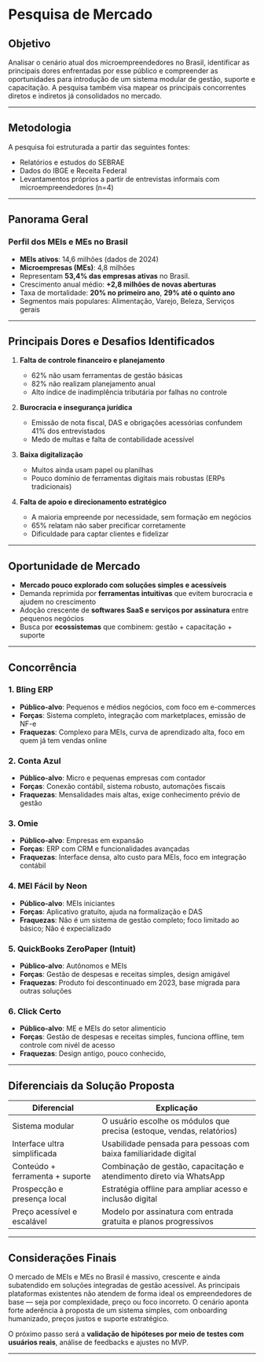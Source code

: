 # Pesquisa de Mercado

## Objetivo

Analisar o cenário atual dos microempreendedores no Brasil, identificar as principais dores enfrentadas por esse público e compreender as oportunidades para introdução de um sistema modular de gestão, suporte e capacitação. A pesquisa também visa mapear os principais concorrentes diretos e indiretos já consolidados no mercado.

---

## Metodologia

A pesquisa foi estruturada a partir das seguintes fontes:

- Relatórios e estudos do SEBRAE
- Dados do IBGE e Receita Federal
- Levantamentos próprios a partir de entrevistas informais com microempreendedores (n=4)

---

## Panorama Geral

### Perfil dos MEIs e MEs no Brasil

- **MEIs ativos**: 14,6 milhões (dados de 2024)
- **Microempresas (MEs)**: 4,8 milhões
- Representam **53,4% das empresas ativas** no Brasil.
- Crescimento anual médio: **+2,8 milhões de novas aberturas**
- Taxa de mortalidade: **20% no primeiro ano**, **29% até o quinto ano**
- Segmentos mais populares: Alimentação, Varejo, Beleza, Serviços gerais

---

## Principais Dores e Desafios Identificados

1. **Falta de controle financeiro e planejamento**  
   - 62% não usam ferramentas de gestão básicas  
   - 82% não realizam planejamento anual  
   - Alto índice de inadimplência tributária por falhas no controle

2. **Burocracia e insegurança jurídica**  
   - Emissão de nota fiscal, DAS e obrigações acessórias confundem 41% dos entrevistados  
   - Medo de multas e falta de contabilidade acessível

3. **Baixa digitalização**  
   - Muitos ainda usam papel ou planilhas  
   - Pouco domínio de ferramentas digitais mais robustas (ERPs tradicionais)

4. **Falta de apoio e direcionamento estratégico**  
   - A maioria empreende por necessidade, sem formação em negócios  
   - 65% relatam não saber precificar corretamente  
   - Dificuldade para captar clientes e fidelizar

---

## Oportunidade de Mercado

- **Mercado pouco explorado com soluções simples e acessíveis**
- Demanda reprimida por **ferramentas intuitivas** que evitem burocracia e ajudem no crescimento
- Adoção crescente de **softwares SaaS e serviços por assinatura** entre pequenos negócios
- Busca por **ecossistemas** que combinem: gestão + capacitação + suporte

---

## Concorrência

### 1. **Bling ERP**
- **Público-alvo**: Pequenos e médios negócios, com foco em e-commerces
- **Forças**: Sistema completo, integração com marketplaces, emissão de NF-e
- **Fraquezas**: Complexo para MEIs, curva de aprendizado alta, foco em quem já tem vendas online

### 2. **Conta Azul**
- **Público-alvo**: Micro e pequenas empresas com contador
- **Forças**: Conexão contábil, sistema robusto, automações fiscais
- **Fraquezas**: Mensalidades mais altas, exige conhecimento prévio de gestão

### 3. **Omie**
- **Público-alvo**: Empresas em expansão
- **Forças**: ERP com CRM e funcionalidades avançadas
- **Fraquezas**: Interface densa, alto custo para MEIs, foco em integração contábil

### 4. **MEI Fácil by Neon**
- **Público-alvo**: MEIs iniciantes
- **Forças**: Aplicativo gratuito, ajuda na formalização e DAS
- **Fraquezas**: Não é um sistema de gestão completo; foco limitado ao básico; Não é expecializado

### 5. **QuickBooks ZeroPaper (Intuit)**
- **Público-alvo**: Autônomos e MEIs
- **Forças**: Gestão de despesas e receitas simples, design amigável
- **Fraquezas**: Produto foi descontinuado em 2023, base migrada para outras soluções

### 6. **Click Certo**
- **Público-alvo**: ME e MEIs do setor alimenticio
- **Forças**: Gestão de despesas e receitas simples, funciona offline, tem controle com nivél de acesso
- **Fraquezas**: Design antigo, pouco conhecido, 

---

## Diferenciais da Solução Proposta

| Diferencial                        | Explicação                                                                 |
|-----------------------------------|----------------------------------------------------------------------------|
| Sistema modular                   | O usuário escolhe os módulos que precisa (estoque, vendas, relatórios)     |
| Interface ultra simplificada      | Usabilidade pensada para pessoas com baixa familiaridade digital           |
| Conteúdo + ferramenta + suporte   | Combinação de gestão, capacitação e atendimento direto via WhatsApp        |
| Prospecção e presença local       | Estratégia offline para ampliar acesso e inclusão digital                  |
| Preço acessível e escalável       | Modelo por assinatura com entrada gratuita e planos progressivos           |

---

## Considerações Finais

O mercado de MEIs e MEs no Brasil é massivo, crescente e ainda subatendido em soluções integradas de gestão acessível. As principais plataformas existentes não atendem de forma ideal os empreendedores de base — seja por complexidade, preço ou foco incorreto. O cenário aponta forte aderência à proposta de um sistema simples, com onboarding humanizado, preços justos e suporte estratégico.

O próximo passo será a **validação de hipóteses por meio de testes com usuários reais**, análise de feedbacks e ajustes no MVP.

---
